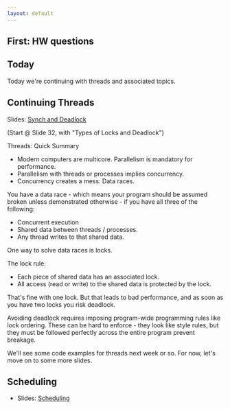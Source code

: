 ```yaml
---
layout: default
---
```


## First: HW questions

## Today 

Today we're continuing with threads and associated topics.

## Continuing Threads

Slides: [Synch and
Deadlock](http://ccs.neu.edu/home/ntuck/courses/2015/01/cs5600/slides/5_Synchronization.pptx)

(Start @ Slide 32, with "Types of Locks and Deadlock")

Threads: Quick Summary

 - Modern computers are multicore. Parallelism is mandatory for performance.
 - Parallelism with threads or processes implies concurrency.
 - Concurrency creates a mess: Data races.

You have a data race - which means your program should be assumed broken unless
demonstrated otherwise - if you have all three of the following:

 - Concurrent execution
 - Shared data between threads / processes.
 - Any thread writes to that shared data.

One way to solve data races is locks.

The lock rule:

 - Each piece of shared data has an associated lock.
 - All access (read or write) to the shared data is protected by the lock.

That's fine with one lock. But that leads to bad performance, and as soon as you
have two locks you risk deadlock.

Avoiding deadlock requires imposing program-wide programming rules like lock
ordering. These can be hard to enforce - they look like style rules, but they
must be followed perfectly across the entire program prevent breakage.

We'll see some code examples for threads next week or so. For now, let's move
on to some more slides.

## Scheduling

 - Slides:
   [Scheduling](http://ccs.neu.edu/home/ntuck/courses/2015/01/cs5600/slides/6_Scheduling.pptx)

